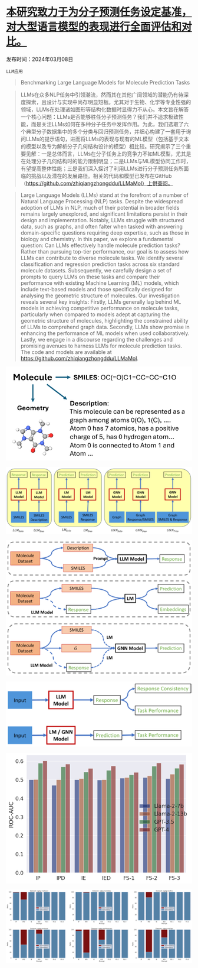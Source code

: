 # [本研究致力于为分子预测任务设定基准，对大型语言模型的表现进行全面评估和对比。](https://arxiv.org/abs/2403.05075)

发布时间：2024年03月08日

`LLM应用`

> Benchmarking Large Language Models for Molecule Prediction Tasks

> LLMs在众多NLP任务中引领潮流，然而其在其他广阔领域的潜能仍有待深度探索，且设计与实现中尚存明显短板。尤其对于生物、化学等专业性强的领域，LLMs在处理诸如图形等结构化数据时显得力不从心。本文旨在解答一个核心问题：LLMs是否能够胜任分子预测任务？我们并不追求极致性能，而是关注LLMs如何在多种分子任务中发挥作用。为此，我们选取了六个典型分子数据集中的多个分类与回归预测任务，并细心构建了一套用于询问LLMs的提示语句，进而将LLMs的表现与现有的ML模型（包括基于文本的模型以及专为解析分子几何结构设计的模型）相比较。研究揭示了三个重要见解：一是总体而言，LLMs在分子任务上的竞争力不如ML模型，尤其是在处理分子几何结构时的能力限制明显；二是LLMs与ML模型协同工作时，有望提高整体性能；三是我们深入探讨了利用LLMs进行分子预测任务所面临的挑战以及潜在的发展路径。相关的代码和模型已发布在GitHub（https://github.com/zhiqiangzhongddu/LLMaMol）上供查阅。

> Large Language Models (LLMs) stand at the forefront of a number of Natural Language Processing (NLP) tasks. Despite the widespread adoption of LLMs in NLP, much of their potential in broader fields remains largely unexplored, and significant limitations persist in their design and implementation. Notably, LLMs struggle with structured data, such as graphs, and often falter when tasked with answering domain-specific questions requiring deep expertise, such as those in biology and chemistry. In this paper, we explore a fundamental question: Can LLMs effectively handle molecule prediction tasks? Rather than pursuing top-tier performance, our goal is to assess how LLMs can contribute to diverse molecule tasks. We identify several classification and regression prediction tasks across six standard molecule datasets. Subsequently, we carefully design a set of prompts to query LLMs on these tasks and compare their performance with existing Machine Learning (ML) models, which include text-based models and those specifically designed for analysing the geometric structure of molecules. Our investigation reveals several key insights: Firstly, LLMs generally lag behind ML models in achieving competitive performance on molecule tasks, particularly when compared to models adept at capturing the geometric structure of molecules, highlighting the constrained ability of LLMs to comprehend graph data. Secondly, LLMs show promise in enhancing the performance of ML models when used collaboratively. Lastly, we engage in a discourse regarding the challenges and promising avenues to harness LLMs for molecule prediction tasks. The code and models are available at https://github.com/zhiqiangzhongddu/LLMaMol.

![本研究致力于为分子预测任务设定基准，对大型语言模型的表现进行全面评估和对比。](../../../paper_images/2403.05075/x1.png)

![本研究致力于为分子预测任务设定基准，对大型语言模型的表现进行全面评估和对比。](../../../paper_images/2403.05075/x2.png)

![本研究致力于为分子预测任务设定基准，对大型语言模型的表现进行全面评估和对比。](../../../paper_images/2403.05075/x3.png)

![本研究致力于为分子预测任务设定基准，对大型语言模型的表现进行全面评估和对比。](../../../paper_images/2403.05075/x4.png)

![本研究致力于为分子预测任务设定基准，对大型语言模型的表现进行全面评估和对比。](../../../paper_images/2403.05075/predictor_diff_llm.png)

![本研究致力于为分子预测任务设定基准，对大型语言模型的表现进行全面评估和对比。](../../../paper_images/2403.05075/x5.png)